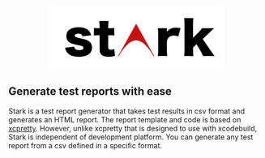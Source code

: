 <p align="center">
  <img src="stark.png" width="350" max-width="90%" alt="Stark" />
</p>

## Generate test reports with ease
Stark is a test report generator that takes test results in csv format and generates an HTML report. The report template and code is based on [xcpretty](https://github.com/xcpretty/xcpretty). However, unlike xcpretty that is designed to use with xcodebuild, Stark is independent of development platform. You can generate any test report from a csv defined in a specific format.
